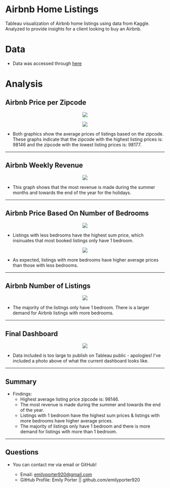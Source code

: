 # Airbnb Home Listings
Tableau visualization of Airbnb home listings using data from Kaggle. Analyzed to provide insights for a client looking to buy an Airbnb.

# Data

* Data was accessed through <a href="https://www.kaggle.com/datasets/alexanderfreberg/airbnb-listings-2016-dataset" target="_blank">here</a>

# Analysis

## Airbnb Price per Zipcode

<p align="center">
    <img
         src=Pictures/price_zipcode_bargraph.png
         >
    </p>

<p align="center">
    <img
         src=Pictures/price_zipcode_map.png
         >
    </p>

* Both graphics show the average prices of listings based on the zipcode. These graphs indicate that the zipcode with the highest listing prices is: 98146 and the zipcode with the lowest listing prices is: 98177. 

-----

## Airbnb Weekly Revenue

<p align="center">
    <img
         src=Pictures/revenue_2016_year.png
         >
    </p>

* This graph shows that the most revenue is made during the summer months and towards the end of the year for the holidays.

-----

## Airbnb Price Based On Number of Bedrooms

<p align="center">
    <img
         src=Pictures/sum_number_bedrooms.png
         >
    </p>

* Listings with less bedrooms have the highest sum price, which insinuates that most booked listings only have 1 bedroom.

<p align="center">
    <img
         src=Pictures/avg_number_bedrooms.png
         >
    </p>

* As expected, listings with more bedrooms have higher average prices than those with less bedrooms. 

-----

## Airbnb Number of Listings

<p align="center">
    <img
         src=Pictures/distinct_count_bedrooms.png
         >
    </p>

* The majority of the listings only have 1 bedroom. There is a larger demand for Airbnb listings with more bedrooms.

-----

## Final Dashboard

<p align="center">
    <img
         src=Pictures/dashboard_photo.png
         >
    </p>

* Data included is too large to publish on Tableau public - apologies! I've included a photo above of what the current dashboard looks like.

-----

## Summary

* Findings:
    * Highest average listing price zipcode is: 98146.
    * The most revenue is made during the summer and towards the end of the year.
    * Listings with 1 bedroom have the highest sum prices & listings with more bedrooms have higher average prices.
    * The majority of listings only have 1 bedroom and there is more demand for listings with more than 1 bedroom.

-----

## Questions

* You can contact me via email or GitHub!

    * Email: emilyporter920@gmail.com
    * GitHub Profile: Emily Porter || github.com/emilyporter920 

